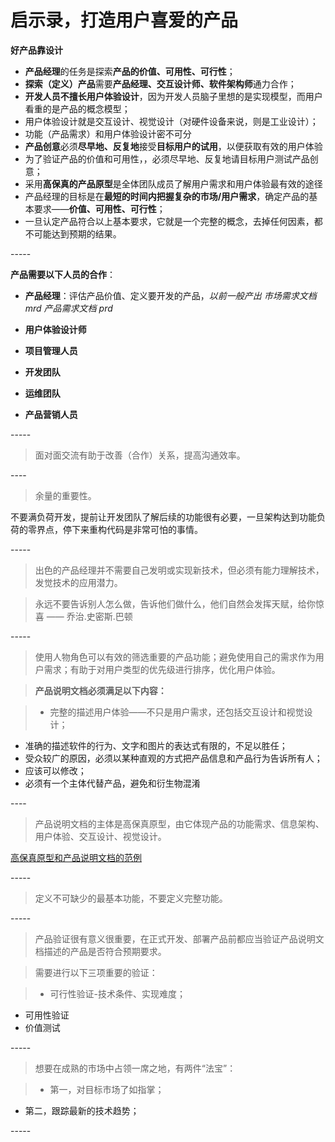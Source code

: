# 启示录，打造用户喜爱的产品

**好产品靠设计**

- **产品经理**的任务是探索**产品的价值、可用性、可行性**；
- **探索（定义）产品**需要**产品经理、交互设计师、软件架构师**通力合作；
- **开发人员不擅长用户体验设计**，因为开发人员脑子里想的是实现模型，而用户看重的是产品的概念模型；
- 用户体验设计就是交互设计、视觉设计（对硬件设备来说，则是工业设计）；
- 功能（产品需求）和用户体验设计密不可分
- **产品创意**必须**尽早地、反复地**接受**目标用户的试用**，以便获取有效的用户体验
- 为了验证产品的价值和可用性，，必须尽早地、反复地请目标用户测试产品创意；
- 采用**高保真的产品原型**是全体团队成员了解用户需求和用户体验最有效的途径
- 产品经理的目标是在**最短的时间内把握复杂的市场/用户需求**，确定产品的基本要求——**价值、可用性、可行性**；
- 一旦认定产品符合以上基本要求，它就是一个完整的概念，去掉任何因素，都不可能达到预期的结果。

<p>
-----

**产品需要以下人员的合作**：



- **产品经理**：评估产品价值、定义要开发的产品，*以前一般产出
市场需求文档 mrd 产品需求文档 prd*



- **用户体验设计师**

- **项目管理人员**

- **开发团队**

- **运维团队**

- **产品营销人员**

<p>
-----


> 面对面交流有助于改善（合作）关系，提高沟通效率。

<p>
----

> 余量的重要性。


不要满负荷开发，提前让开发团队了解后续的功能很有必要，一旦架构达到功能负荷的零界点，停下来重构代码是非常可怕的事情。

<p>
-----


> 出色的产品经理并不需要自己发明或实现新技术，但必须有能力理解技术，发觉技术的应用潜力。

<p>

> 永远不要告诉别人怎么做，告诉他们做什么，他们自然会发挥天赋，给你惊喜 —— 乔治.史密斯.巴顿

<p>
-----

> 使用人物角色可以有效的筛选重要的产品功能；避免使用自己的需求作为用户需求；有助于对用户类型的优先级进行排序，优化用户体验。




> **产品说明文档必须满足以下内容：**


> - 完整的描述用户体验——不只是用户需求，还包括交互设计和视觉设计；
- 准确的描述软件的行为、文字和图片的表达式有限的，不足以胜任；
- 受众较广的原因，必须以某种直观的方式把产品信息和产品行为告诉所有人；
- 应该可以修改；
- 必须有一个主体代替产品，避免和衍生物混淆

<p>
----

> 产品说明文档的主体是高保真原型，由它体现产品的功能需求、信息架构、用户体验、交互设计、视觉设计。

[高保真原型和产品说明文档的范例](http：//www.svpg.com/examples)
<p>
-----



> 定义不可缺少的最基本功能，不要定义完整功能。

<p>
-----


> 产品验证很有意义很重要，在正式开发、部署产品前都应当验证产品说明文档描述的产品是否符合预期要求。




> 需要进行以下三项重要的验证：


> - 可行性验证-技术条件、实现难度；
- 可用性验证
- 价值测试

<p>
-----


> 想要在成熟的市场中占领一席之地，有两件“法宝”：

> - 第一，对目标市场了如指掌；
- 第二，跟踪最新的技术趋势；

<p>
-----